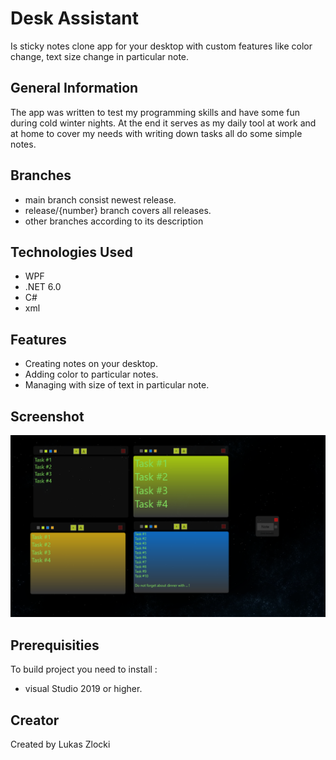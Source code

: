 # Desk Assistant

Is sticky notes clone app for your desktop with custom features like color change, text size change in particular note.

## General Information

The app was written to test my programming skills and have some fun during cold winter nights.
At the end it serves as my daily tool at work and at home to cover my needs with writing down tasks all do some simple notes.

## Branches

* main branch consist newest release.
* release/{number} branch covers all releases.
* other branches according to its description

## Technologies Used

* WPF
* .NET 6.0
* C#
* xml


## Features

* Creating notes on your desktop.
* Adding color to particular notes.
* Managing with size of text in particular note.

## Screenshot

![](screenshot1.png)

## Prerequisities

To build project you need to install :
* visual Studio 2019 or higher.

## Creator

Created by Lukas Zlocki  
